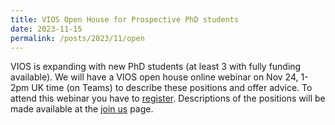 ```yaml
---
title: VIOS Open House for Prospective PhD students
date: 2023-11-15
permalink: /posts/2023/11/open
---
```


VIOS is expanding with new PhD students (at least 3 with fully funding available). We will have a VIOS open house online webinar on Nov 24, 1-2pm UK time (on Teams) to describe 
these positions and offer advice. To attend this webinar you have to [register](https://events.teams.microsoft.com/event/9ac6a80f-cf08-4f40-877e-ebcb73e4bc88@2e9f06b0-1669-4589-8789-10a06934dc61).  Descriptions of the positions will be made available at the [join us](/join_us/) page. 
